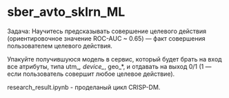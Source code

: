 # sber_avto_sklrn_ML
Задача:
Научитесь предсказывать совершение целевого действия (ориентировочное значение ROC-AUC ~ 0.65) — факт совершения пользователем целевого действия.


Упакуйте получившуюся модель в сервис, который будет брать на вход все атрибуты, типа utm_*, device_*, geo_*, и отдавать на выход 0/1 (1 — если пользователь совершит любое целевое действие).


research_result.ipynb - проделаный цикл CRISP-DM.
